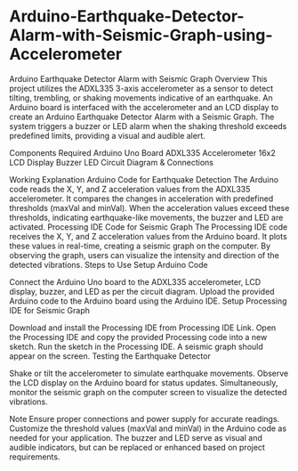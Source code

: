 # Arduino-Earthquake-Detector-Alarm-with-Seismic-Graph-using-Accelerometer
Arduino Earthquake Detector Alarm with Seismic Graph
Overview
This project utilizes the ADXL335 3-axis accelerometer as a sensor to detect tilting, trembling, or shaking movements indicative of an earthquake. An Arduino board is interfaced with the accelerometer and an LCD display to create an Arduino Earthquake Detector Alarm with a Seismic Graph. The system triggers a buzzer or LED alarm when the shaking threshold exceeds predefined limits, providing a visual and audible alert.

Components Required
Arduino Uno Board
ADXL335 Accelerometer
16x2 LCD Display
Buzzer
LED
Circuit Diagram & Connections

Working Explanation
Arduino Code for Earthquake Detection
The Arduino code reads the X, Y, and Z acceleration values from the ADXL335 accelerometer.
It compares the changes in acceleration with predefined thresholds (maxVal and minVal).
When the acceleration values exceed these thresholds, indicating earthquake-like movements, the buzzer and LED are activated.
Processing IDE Code for Seismic Graph
The Processing IDE code receives the X, Y, and Z acceleration values from the Arduino board.
It plots these values in real-time, creating a seismic graph on the computer.
By observing the graph, users can visualize the intensity and direction of the detected vibrations.
Steps to Use
Setup Arduino Code

Connect the Arduino Uno board to the ADXL335 accelerometer, LCD display, buzzer, and LED as per the circuit diagram.
Upload the provided Arduino code to the Arduino board using the Arduino IDE.
Setup Processing IDE for Seismic Graph

Download and install the Processing IDE from Processing IDE Link.
Open the Processing IDE and copy the provided Processing code into a new sketch.
Run the sketch in the Processing IDE. A seismic graph should appear on the screen.
Testing the Earthquake Detector

Shake or tilt the accelerometer to simulate earthquake movements.
Observe the LCD display on the Arduino board for status updates.
Simultaneously, monitor the seismic graph on the computer screen to visualize the detected vibrations.

Note
Ensure proper connections and power supply for accurate readings.
Customize the threshold values (maxVal and minVal) in the Arduino code as needed for your application.
The buzzer and LED serve as visual and audible indicators, but can be replaced or enhanced based on project requirements.
